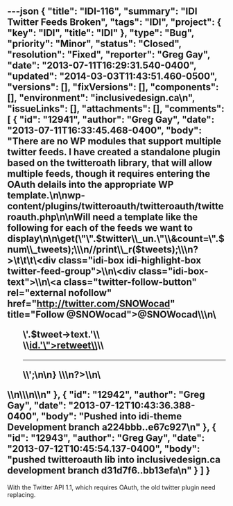 ---json
{
  "title": "IDI-116",
  "summary": "IDI Twitter Feeds Broken",
  "tags": "IDI",
  "project": {
    "key": "IDI",
    "title": "IDI"
  },
  "type": "Bug",
  "priority": "Minor",
  "status": "Closed",
  "resolution": "Fixed",
  "reporter": "Greg Gay",
  "date": "2013-07-11T16:29:31.540-0400",
  "updated": "2014-03-03T11:43:51.460-0500",
  "versions": [],
  "fixVersions": [],
  "components": [],
  "environment": "inclusivedesign.ca\n",
  "issueLinks": [],
  "attachments": [],
  "comments": [
    {
      "id": "12941",
      "author": "Greg Gay",
      "date": "2013-07-11T16:33:45.468-0400",
      "body": "There are no WP modules that support multiple twitter feeds. I have created a standalone plugin based on the twitteroath library, that will allow multiple feeds, though it requires entering the OAuth delails into the appropriate WP template.\n\nwp-content/plugins/twitteroauth/twitteroauth/twitteroauth.php\n\nWill need a template like the following for each of the feeds we want to display\n\n\\<?php // eg themes/idi-theme/tweets-SNOWocad.php\\\nrequire\\_once(\"wp-content/plugins/twitteroauth/twitteroauth/twitteroauth.php\");\\\n$twitter\\_un = \"SNOWocad\";\\\n$num\\_tweets = 3;\\\n$consumerkey = \"fHDGIckUSPpd4koYiBVOw\";\\\n$consumersecret = \"I3KKfzDT34eR9TXekZsXod750SdC2JydGVKj0ZFlU\";\\\n$accesstoken = \"199785294-UB4hnT6tsbbRD2bKSUGNgryPnS4hDJjtQpPtFGx7\";\\\n$accesstokensecret = \"kcXrb0WzyUYijk97u1RdFrG7hSS5vpyUbWxpfls\";\\\n$connection = new TwitterOAuth($consumerkey, $consumersecret, $accesstoken, $accesstokensecret);\\\n$tweets = $connection->get(\"<https://api.twitter.com/1.1/statuses/user_timeline.json?screen_name=>\".$twitter\\_un.\"\\&count=\".$num\\_tweets);\\\n//print\\_r($tweets);\\\n?>\t\t\t\\<div class=\"idi-box idi-highlight-box twitter-feed-group\">\\\n\\<div class=\"idi-box-text\">\\\n\\<a class=\"twitter-follow-button\" rel=\"external nofollow\" href=\"<http://twitter.com/SNOWocad>\" title=\"Follow @SNOWocad\">@SNOWocad\\</a>\\\n\\<ul>     \\<?php   \\\nforeach($tweets as $tweet) {\\\necho '\\<li class=\"even\">'.$tweet->text.'\\<br>\\<a href=\"[https://twitter.com/intent/retweet?tweet\\_id='.$tweet-](https://twitter.com/intent/retweet?tweet_id=%27.$tweet-)>id.'\">retweet\\</a>\\<hr>\\</li>';\n\n} \\\n?>\\\n\\</ul>\\\n\\</div>\\\n\\</div>\n"
    },
    {
      "id": "12942",
      "author": "Greg Gay",
      "date": "2013-07-12T10:43:36.388-0400",
      "body": "Pushed into idi-theme Development branch  a224bbb..e67c927\n"
    },
    {
      "id": "12943",
      "author": "Greg Gay",
      "date": "2013-07-12T10:45:54.137-0400",
      "body": "pushed  twitteroauth lib into inclusivedesign.ca development branch d31d7f6..bb13efa\n"
    }
  ]
}
---
With the Twitter API 1.1, which requires OAuth, the old twitter plugin need replacing.

        